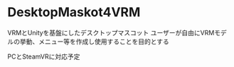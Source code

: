 # DesktopMaskot4VRM

VRMとUnityを基盤にしたデスクトップマスコット
ユーザーが自由にVRMモデルの挙動、メニュー等を作成し使用することを目的とする

PCとSteamVRに対応予定
